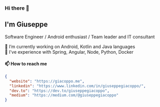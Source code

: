 ### Hi there 👋

## I'm Giuseppe
Software Engineer / Android enthusiast / Team leader and IT consultant

🔭 I’m currently working on Android, Kotlin and Java languages<br />
🌱 I've experience with Spring, Angular, Node, Python, Docker <br />
#### 📫 How to reach me
```json
{
  "website": "https://giacoppo.me",
  "linkedin": "https://www.linkedin.com/in/giuseppegiacoppo/",
  "dev.to": "https://dev.to/giuseppegiacoppo",
  "medium": "https://medium.com/@giuseppegiacoppo"
}
```
<!--
**GiuseppeGiacoppo/GiuseppeGiacoppo** is a ✨ _special_ ✨ repository because its `README.md` (this file) appears on your GitHub profile.

Here are some ideas to get you started:

- 🔭 I’m currently working on ...
- 🌱 I’m currently learning ...
- 👯 I’m looking to collaborate on ...
- 🤔 I’m looking for help with ...
- 💬 Ask me about ...
- 📫 How to reach me: ...
- 😄 Pronouns: ...
- ⚡ Fun fact: ...
-->
